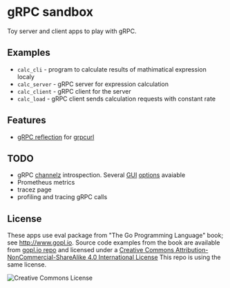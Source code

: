 # gRPC sandbox
Toy server and client apps to play with gRPC.

## Examples

- `calc_cli` - program to calculate results of mathimatical expression localy
- `calc_server` - gRPC server for expression calculation
- `calc_client` - gRPC client for the server
- `calc_load` - gRPC client sends calculation requests with constant rate

## Features

- [gRPC reflection](https://github.com/grpc/grpc-go/blob/master/Documentation/server-reflection-tutorial.md) for [grpcurl](https://github.com/fullstorydev/grpcurl)

## TODO

- gRPC [channelz](https://github.com/grpc/proposal/blob/master/A14-channelz.md) introspection. Several [GUI](https://github.com/grpc/grpc-experiments/tree/master/gdebug) [options](https://github.com/rantav/go-grpc-channelz) avaiable
- Prometheus metrics
- tracez page
- profiling and tracing gRPC calls

## License

These apps use eval package from "The Go Programming Language" book; see http://www.gopl.io. Source code examples from the book are available from [gopl.io repo](https://github.com/adonovan/gopl.io) and licensed under a [Creative Commons Attribution-NonCommercial-ShareAlike 4.0 International License](http://creativecommons.org/licenses/by-nc-sa/4.0/) This repo is using the same license.

![Creative Commons License](https://i.creativecommons.org/l/by-nc-sa/4.0/88x31.png)
